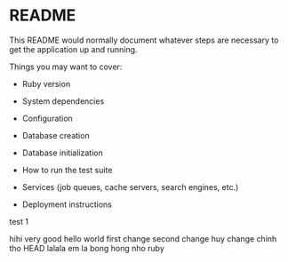 # README

This README would normally document whatever steps are necessary to get the
application up and running.

Things you may want to cover:

* Ruby version

* System dependencies

* Configuration

* Database creation

* Database initialization

* How to run the test suite

* Services (job queues, cache servers, search engines, etc.)

* Deployment instructions

test 1

hihi
very good
hello world
first change
second change
huy change
chinh tho
HEAD
lalala
em la bong hong nho
ruby